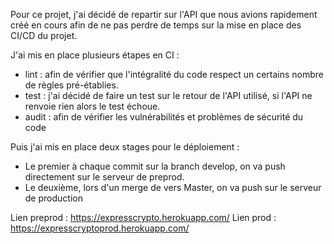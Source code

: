 Pour ce projet, j'ai décidé de repartir sur l'API que nous avions rapidement créé en cours afin de ne pas perdre de temps sur la mise en place des CI/CD du projet.

J'ai mis en place plusieurs étapes en CI :
- lint : afin de vérifier que l'intégralité du code respect un certains nombre de règles pré-établies.
- test : j'ai décidé de faire un test sur le retour de l'API utilisé, si l'API ne renvoie rien alors le test échoue.
- audit : afin de vérifier les vulnérabilités et problèmes de sécurité du code


Puis j'ai mis en place deux stages pour le déploiement :
- Le premier à chaque commit sur la branch develop, on va push directement sur le serveur de preprod.
- Le deuxième, lors d'un merge de vers Master, on va push sur le serveur de production

Lien preprod : https://expresscrypto.herokuapp.com/
Lien prod : https://expresscryptoprod.herokuapp.com/
